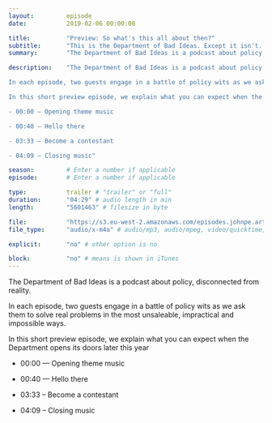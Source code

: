 ```yaml
---
layout: 		episode
date: 			2019-02-06 00:00:00

title: 			"Preview: So what's this all about then?"
subtitle: 		"This is the Department of Bad Ideas. Except it isn't. Not yet, anyway."
summary: 		"The Department of Bad Ideas is a podcast about policy, disconnected from reality. In each episode, two guests engage in a battle of policy wits as we ask them to solve real problems in the most unsaleable, impractical and impossible ways. In this short preview episode, we explain what you can expect when the Department opens its doors later this year."

description: 	"The Department of Bad Ideas is a podcast about policy, disconnected from reality. 

In each episode, two guests engage in a battle of policy wits as we ask them to solve real problems in the most unsaleable, impractical and impossible ways. 

In this short preview episode, we explain what you can expect when the Department opens its doors later this year

- 00:00 — Opening theme music

- 00:40 — Hello there

- 03:33 – Become a contestant

- 04:09 – Closing music"

season:			# Enter a number if applicable
episode:		# Enter a number if applicable

type:			trailer # "trailer" or "full"
duration: 		"04:29" # audio length in min
length: 		"5601463" # filesize in byte

file: 			"https://s3.eu-west-2.amazonaws.com/episodes.johnpe.art/dept-of-bad-ideas/00-00-department-of-bad-ideas-preview-episode.m4a"
file_type: 		"audio/x-m4a" # audio/mp3, audio/mpeg, video/quicktime, video/mp4, video/x-m4v, application/pdf, and document/x-epub

explicit: 		"no" # other option is no

block: 			"no" # means is shown in iTunes
---
```


The Department of Bad Ideas is a podcast about policy, disconnected from reality. 

In each episode, two guests engage in a battle of policy wits as we ask them to solve real problems in the most unsaleable, impractical and impossible ways. 

In this short preview episode, we explain what you can expect when the Department opens its doors later this year

- 00:00 — Opening theme music

- 00:40 — Hello there

- 03:33 – Become a contestant

- 04:09 – Closing music